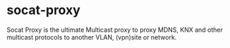 # socat-proxy
Socat Proxy is the ultimate Multicast proxy to proxy MDNS, KNX and other multicast protocols to another VLAN, (vpn)site or network.
